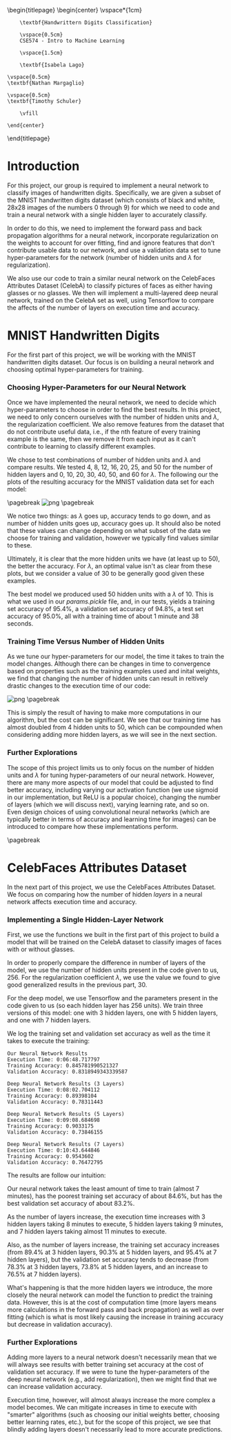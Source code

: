 \begin{titlepage}
    \begin{center}
        \vspace*{1cm}
        
        \textbf{Handwrittern Digits Classification}
        
        \vspace{0.5cm}
        CSE574 - Intro to Machine Learning
        
        \vspace{1.5cm}
        
        \textbf{Isabela Lago}

	\vspace{0.5cm}
	\textbf{Nathan Margaglio}

	\vspace{0.5cm}
	\textbf{Timothy Schuler}
        
        \vfill
        
    \end{center}
\end{titlepage}

# Introduction

For this project, our group is required to implement a neural network to classify images of handwritten digits.  Specifically, we are given a subset of the MNIST handwritten digits dataset (which consists of black and white, 28x28 images of the numbers 0 through 9) for which we need to code and train a neural network with a single hidden layer to accurately classify.

In order to do this, we need to implement the forward pass and back propagation algorithms for a neural network, incorporate regularization on the weights to account for over fitting, find and ignore features that don't contribute usable data to our network, and use a validation data set to tune hyper-parameters for the network (number of hidden units and $\lambda$ for regularization).

We also use our code to train a similar neural network on the CelebFaces Attributes Dataset (CelebA) to classify pictures of faces as either having glasses or no glasses.  We then will implement a multi-layered deep neural network, trained on the CelebA set as well, using Tensorflow to compare the affects of the number of layers on execution time and accuracy.

# MNIST Handwritten Digits

For the first part of this project, we will be working with the MNIST handwritten digits dataset.  Our focus is on building a neural network and choosing optimal hyper-parameters for training.

### Choosing Hyper-Parameters for our Neural Network

Once we have implemented the neural network, we need to decide which hyper-parameters to choose in order to find the best results.  In this project, we need to only concern ourselves with the number of hidden units and $\lambda$, the regularization coefficient.  We also remove features from the dataset that do not contribute useful data, i.e., if the nth feature of every training example is the same, then we remove it from each input as it can't contribute to learning to classify different examples.

We chose to test combinations of number of hidden units and $\lambda$ and compare results.  We tested 4, 8, 12, 16, 20, 25, and 50 for the number of hidden layers and 0, 10, 20, 30, 40, 50, and 60 for $\lambda$.  The following our the plots of the resulting accuracy for the MNIST validation data set for each model:

\pagebreak
![png](output_4_0.png)
\pagebreak

We notice two things:  as $\lambda$ goes up, accuracy tends to go down, and as number of hidden units goes up, accuracy goes up.  It should also be noted that these values can change depending on what subset of the data we choose for training and validation, however we typically find values similar to these.

Ultimately, it is clear that the more hidden units we have (at least up to 50), the better the accuracy.  For $\lambda$, an optimal value isn't as clear from these plots, but we consider a value of 30 to be generally good given these examples.

The best model we produced used 50 hidden units with a $\lambda$ of 10.  This is what we used in our *params.pickle* file, and, in our tests, yields a training set accuracy of 95.4%, a validation set accuracy of 94.8%, a test set accuracy of 95.0%, all with a training time of about 1 minute and 38 seconds.

### Training Time Versus Number of Hidden Units

As we tune our hyper-parameters for our model, the time it takes to train the model changes.  Although there can be changes in time to convergence based on properties such as the training examples used and inital weights, we find that changing the number of hidden units can result in reltively drastic changes to the execution time of our code:

![png](output_ave_time.png)
\pagebreak

This is simply the result of having to make more computations in our algorithm, but the cost can be significant.  We see that our training time has almost doubled from 4 hidden units to 50, which can be compounded when considering adding more hidden layers, as we will see in the next section.

### Further Explorations

The scope of this project limits us to only focus on the number of hidden units and $\lambda$ for tuning hyper-parameters of our neural network.  However, there are many more aspects of our model that could be adjusted to find better accuracy, including varying our activation function (we use sigmoid in our implementation, but ReLU is a popular choice), changing the number of layers (which we will discuss next), varying learning rate, and so on.  Even design choices of using convolutional neural networks (which are typically better in terms of accuracy and learning time for images) can be introduced to compare how these implementations perform.

\pagebreak

# CelebFaces Attributes Dataset

In the next part of this project, we use the CelebFaces Attributes Dataset.  We focus on comparing how the number of hidden *layers* in a neural network affects execution time and accuracy.

### Implementing a Single Hidden-Layer Network

First, we use the functions we built in the first part of this project to build a model that will be trained on the CelebA dataset to classify images of faces with or without glasses.

In order to properly compare the difference in number of layers of the model, we use the number of hidden units present in the code given to us, 256.  For the regularization coefficient $\lambda$, we use the value we found to give good generalized results in the previous part, 30.

For the deep model, we use Tensorflow and the parameters present in the code given to us (so each hidden layer has 256 units).  We train three versions of this model: one with 3 hidden layers, one with 5 hidden layers, and one with 7 hidden layers.

We log the training set and validation set accuracy as well as the time it takes to execute the training:

    Our Neural Network Results
    Execution Time: 0:06:48.717797
    Training Accuracy: 0.845781990521327
    Validation Accuracy: 0.8318949343339587
    
    Deep Neural Network Results (3 Layers)
    Execution Time: 0:08:02.704112
    Training Accuracy: 0.89398104
    Validation Accuracy: 0.78311443
    
    Deep Neural Network Results (5 Layers)
    Execution Time: 0:09:08.684698
    Training Accuracy: 0.9033175
    Validation Accuracy: 0.73846155
    
    Deep Neural Network Results (7 Layers)
    Execution Time: 0:10:43.644846
    Training Accuracy: 0.9543602
    Validation Accuracy: 0.76472795


The results are follow our intuition:

Our neural network takes the least amount of time to train (almost 7 minutes), has the poorest training set accuracy of about 84.6%, but has the best validation set accuracy of about 83.2%.

As the number of layers increase, the execution time increases with 3 hidden layers taking 8 minutes to execute, 5 hidden layers taking 9 minutes, and 7 hidden layers taking almost 11 minutes to execute.  

Also, as the number of layers increase, the training set accuracy increases (from 89.4% at 3 hidden layers, 90.3% at 5 hidden layers, and 95.4% at 7 hidden layers), but the validation set accuracy tends to decrease (from 78.3% at 3 hidden layers, 73.8% at 5 hidden layers, and an increase to 76.5% at 7 hidden layers).

What's happening is that the more hidden layers we introduce, the more closely the neural network can model the function to predict the training data.  However, this is at the cost of computation time (more layers means more calculations in the forward pass and back propagation) as well as over fitting (which is what is most likely causing the increase in training accuracy but decrease in validation accuracy).

### Further Explorations

Adding more layers to a neural network doesn't necessarily mean that we will always see results with better training set accuracy at the cost of validation set accuracy.  If we were to tune the hyper-parameters of the deep neural network (e.g., add regularization), then we might find that we can increase validation accuracy.

Execution time, however, will almost always increase the more complex a model becomes.  We can mitigate increases in time to execute with "smarter" algorithms (such as choosing our initial weights better, choosing better learning rates, etc.), but for the scope of this project, we see that blindly adding layers doesn't necessarily lead to more accurate predictions.
